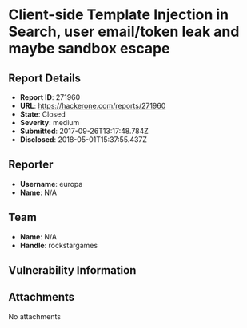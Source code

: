 # Client-side Template Injection in Search, user email/token leak and maybe sandbox escape

## Report Details
- **Report ID**: 271960
- **URL**: https://hackerone.com/reports/271960
- **State**: Closed
- **Severity**: medium
- **Submitted**: 2017-09-26T13:17:48.784Z
- **Disclosed**: 2018-05-01T15:37:55.437Z

## Reporter
- **Username**: europa
- **Name**: N/A

## Team
- **Name**: N/A
- **Handle**: rockstargames

## Vulnerability Information


## Attachments
No attachments
